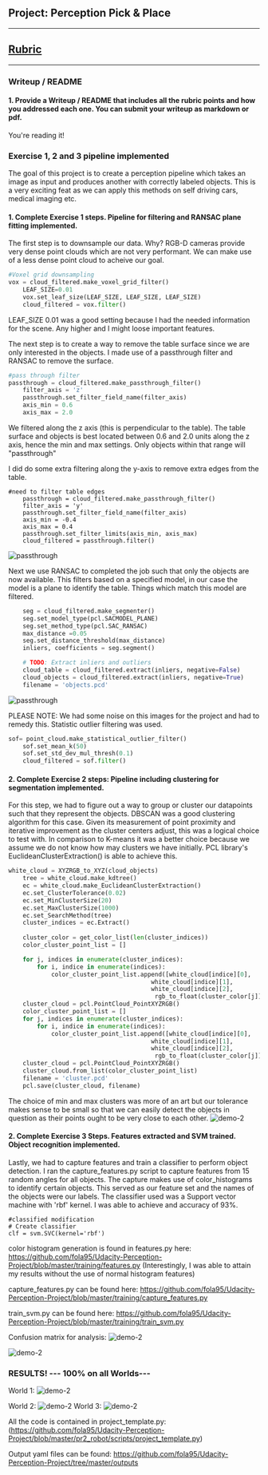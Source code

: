## Project: Perception Pick & Place
---

## [Rubric](https://review.udacity.com/#!/rubrics/1067/view) 

---
### Writeup / README

#### 1. Provide a Writeup / README that includes all the rubric points and how you addressed each one.  You can submit your writeup as markdown or pdf.  

You're reading it!

### Exercise 1, 2 and 3 pipeline implemented
The goal of this project is to create a perception pipeline which takes an image as input and produces another with correctly labeled objects. This is a very exciting feat as we can apply this methods on self driving cars, medical imaging etc.

#### 1. Complete Exercise 1 steps. Pipeline for filtering and RANSAC plane fitting implemented.
The first step is to downsample our data. Why? RGB-D cameras provide very dense point clouds which are not very performant. We can make use of a less dense point cloud to acheive our goal.

```python
#Voxel grid downsampling
vox = cloud_filtered.make_voxel_grid_filter()
    LEAF_SIZE=0.01
    vox.set_leaf_size(LEAF_SIZE, LEAF_SIZE, LEAF_SIZE)
    cloud_filtered = vox.filter()
```
LEAF_SIZE 0.01 was a good setting because I had the needed information for the scene. Any higher and I might loose important features.

The next step is to create a way to remove the table surface since we are only interested in the objects. I made use of a passthrough filter and RANSAC to remove the surface.
```python
#pass through filter
passthrough = cloud_filtered.make_passthrough_filter()
    filter_axis = 'z'
    passthrough.set_filter_field_name(filter_axis)
    axis_min = 0.6
    axis_max = 2.0
```
We filtered along the z axis (this is perpendicular to the table). The table surface and objects is best located between 0.6 and 2.0 units along the z axis, hence the min and max settings. Only objects within that range will "passthrough"
 
I did do some extra filtering along the y-axis to remove extra edges from the table.
```
#need to filter table edges
    passthrough = cloud_filtered.make_passthrough_filter()
    filter_axis = 'y'
    passthrough.set_filter_field_name(filter_axis)
    axis_min = -0.4
    axis_max = 0.4
    passthrough.set_filter_limits(axis_min, axis_max)
    cloud_filtered = passthrough.filter()

```
![passthrough](https://github.com/fola95/Udacity-Perception-Project/blob/master/screenshot/passthrough.png)


Next we use RANSAC to completed the job such that only the objects are now available. This filters based on a specified model, in our case the model is a plane to identify the table. Things which match this model are filtered.
```python
    seg = cloud_filtered.make_segmenter()
    seg.set_model_type(pcl.SACMODEL_PLANE)
    seg.set_method_type(pcl.SAC_RANSAC)
    max_distance =0.05
    seg.set_distance_threshold(max_distance)
    inliers, coefficients = seg.segment()

    # TODO: Extract inliers and outliers
    cloud_table = cloud_filtered.extract(inliers, negative=False)
    cloud_objects = cloud_filtered.extract(inliers, negative=True)
    filename = 'objects.pcd'
```
![passthrough](https://github.com/fola95/Udacity-Perception-Project/blob/master/screenshot/objects.png)

PLEASE NOTE:
We had some noise on this images for the project and had to remedy this. Statistic outlier filtering was used.
```python
sof= point_cloud.make_statistical_outlier_filter()
    sof.set_mean_k(50)
    sof.set_std_dev_mul_thresh(0.1)
    cloud_filtered = sof.filter()
```
#### 2. Complete Exercise 2 steps: Pipeline including clustering for segmentation implemented. 
For this step, we had to figure out a way to group or cluster our datapoints such that they represent the objects. DBSCAN was a good clustering algorithm for this case. Given its measurement of point proximity and iterative improvement as the cluster centers adjust, this was a logical choice to test with. In comparison to K-means it was a better choice because we assume we do not know how may clusters we have initially. PCL library's EuclideanClusterExtraction() is able to achieve this.
```python
white_cloud = XYZRGB_to_XYZ(cloud_objects)
    tree = white_cloud.make_kdtree()
    ec = white_cloud.make_EuclideanClusterExtraction()
    ec.set_ClusterTolerance(0.02)
    ec.set_MinClusterSize(20)
    ec.set_MaxClusterSize(1000)
    ec.set_SearchMethod(tree)
    cluster_indices = ec.Extract()
        
    cluster_color = get_color_list(len(cluster_indices))
    color_cluster_point_list = []

    for j, indices in enumerate(cluster_indices):
        for i, indice in enumerate(indices):
            color_cluster_point_list.append([white_cloud[indice][0],
                                        white_cloud[indice][1],
                                        white_cloud[indice][2],
                                         rgb_to_float(cluster_color[j])])
    cluster_cloud = pcl.PointCloud_PointXYZRGB()
    color_cluster_point_list = []
    for j, indices in enumerate(cluster_indices):
        for i, indice in enumerate(indices):
            color_cluster_point_list.append([white_cloud[indice][0],
                                        white_cloud[indice][1],
                                        white_cloud[indice][2],
                                         rgb_to_float(cluster_color[j])])
    cluster_cloud = pcl.PointCloud_PointXYZRGB()
    cluster_cloud.from_list(color_cluster_point_list)
    filename = 'cluster.pcd'
    pcl.save(cluster_cloud, filename)

```
The choice of min and max clusters was more of an art but our tolerance makes sense to be small so that we can easily detect the objects in question as their points ought to be very close to each other.
![demo-2](https://github.com/fola95/Udacity-Perception-Project/blob/master/screenshot/cluster.png)

#### 2. Complete Exercise 3 Steps.  Features extracted and SVM trained.  Object recognition implemented.
Lastly, we had to capture features and train a classifier to perform object detection. 
I ran the capture_features.py script to capture features from 15 random angles for all objects. The capture makes use of color_histograms to identify certain objects. This served as our feature set and the names of the objects were our labels. The classifier used was a Support vector machine with 'rbf' kernel. I was able to achieve and accuracy of 93%.
```
#classified modification
# Create classifier
clf = svm.SVC(kernel='rbf')

```

color histogram generation is found in features.py here:
https://github.com/fola95/Udacity-Perception-Project/blob/master/training/features.py
(Interestingly, I was able to attain my results without the use of normal histogram features)

capture_features.py can be found here:
https://github.com/fola95/Udacity-Perception-Project/blob/master/training/capture_features.py

train_svm.py can be found here:
https://github.com/fola95/Udacity-Perception-Project/blob/master/training/train_svm.py



Confusion matrix for analysis:
![demo-2](https://github.com/fola95/Udacity-Perception-Project/blob/master/screenshot/conf.png)

![demo-2](https://github.com/fola95/Udacity-Perception-Project/blob/master/screenshot/normalized.png)

### RESULTS! --- 100% on all Worlds---

World 1:
![demo-2](https://github.com/fola95/Udacity-Perception-Project/blob/master/screenshot/world1.png)

World 2:
![demo-2](https://github.com/fola95/Udacity-Perception-Project/blob/master/screenshot/world2.png)
World 3:
![demo-2](https://github.com/fola95/Udacity-Perception-Project/blob/master/screenshot/world3.png)


All the code is contained in 
project_template.py: (https://github.com/fola95/Udacity-Perception-Project/blob/master/pr2_robot/scripts/project_template.py)

Output yaml files can be found:
https://github.com/fola95/Udacity-Perception-Project/tree/master/outputs


